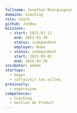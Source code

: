 ```yaml
---
fullname: Jonathan Bourguignon
domaine: Coaching
role: Coach
github: JonBou
missions:
  - start: 2021-01-11
    end: 2022-03-30
    status: independent
    employer: Numa
  - status: independent
    start: 2023-05-02
    end: 2024-03-30
incubator: ademe
startups:
  - beges
  - rafraichir.les.villes
previously:
  - euphrosyne
competences:
  - Coaching
  - Gestion de Produit
---
```

